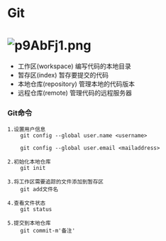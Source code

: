 # Git

# ![p9AbFj1.png](https://s1.ax1x.com/2023/04/21/p9AbFj1.png)

- 工作区(workspace) 编写代码的本地目录
- 暂存区(index) 暂存要提交的代码
- 本地仓库(repository) 管理本地的代码版本
- 远程仓库(remote) 管理代码的远程服务器

### Git命令

```
1.设置用户信息
    git config --global user.name <username>
   
    git config --global user.email <mailaddress>
    
2.初始化本地仓库
    git init

3.将工作区需要追踪的文件添加到暂存区
    git add文件名

4.查看文件状态
    git status	

5.提交到本地仓库
	git commit-m'备注'    
```

